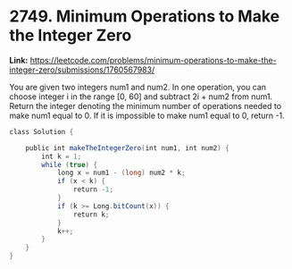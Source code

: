 # 2749. Minimum Operations to Make the Integer Zero

**Link:** https://leetcode.com/problems/minimum-operations-to-make-the-integer-zero/submissions/1760567983/

You are given two integers num1 and num2. In one operation, you can choose integer i in the range [0, 60] and subtract 2i + num2 from num1. Return the integer denoting the minimum number of operations needed to make num1 equal to 0. If it is impossible to make num1 equal to 0, return -1.

```java
class Solution {

    public int makeTheIntegerZero(int num1, int num2) {
        int k = 1;
        while (true) {
            long x = num1 - (long) num2 * k;
            if (x < k) {
                return -1;
            }
            if (k >= Long.bitCount(x)) {
                return k;
            }
            k++;
        }
    }
}
```
